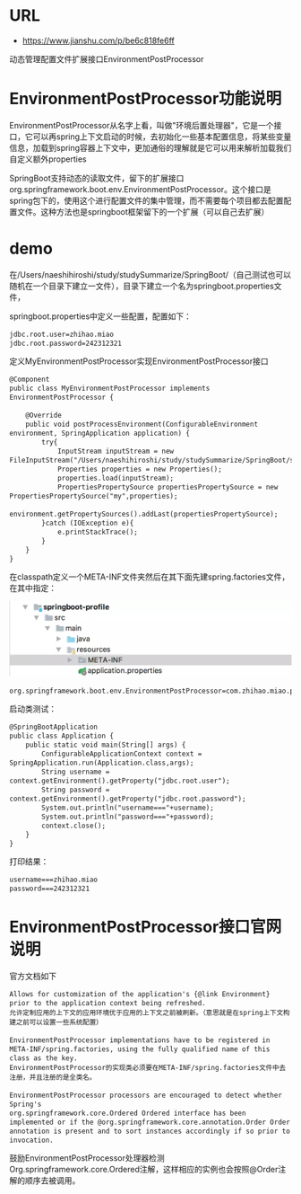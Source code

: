 # URL
  - https://www.jianshu.com/p/be6c818fe6ff


动态管理配置文件扩展接口EnvironmentPostProcessor


# EnvironmentPostProcessor功能说明
EnvironmentPostProcessor从名字上看，叫做"环境后置处理器"，它是一个接口，它可以再spring上下文启动的时候，去初始化一些基本配置信息，将某些变量信息，加载到spring容器上下文中，更加通俗的理解就是它可以用来解析加载我们自定义额外properties

SpringBoot支持动态的读取文件，留下的扩展接口org.springframework.boot.env.EnvironmentPostProcessor。这个接口是spring包下的，使用这个进行配置文件的集中管理，而不需要每个项目都去配置配置文件。这种方法也是springboot框架留下的一个扩展（可以自己去扩展）

# demo
在/Users/naeshihiroshi/study/studySummarize/SpringBoot/（自己测试也可以随机在一个目录下建立一文件），目录下建立一个名为springboot.properties文件，

springboot.properties中定义一些配置，配置如下：

```
jdbc.root.user=zhihao.miao
jdbc.root.password=242312321
```

定义MyEnvironmentPostProcessor实现EnvironmentPostProcessor接口

```
@Component
public class MyEnvironmentPostProcessor implements EnvironmentPostProcessor {

    @Override
    public void postProcessEnvironment(ConfigurableEnvironment environment, SpringApplication application) {
        try{
            InputStream inputStream = new FileInputStream("/Users/naeshihiroshi/study/studySummarize/SpringBoot/springboot.properties");
            Properties properties = new Properties();
            properties.load(inputStream);
            PropertiesPropertySource propertiesPropertySource = new PropertiesPropertySource("my",properties);
            environment.getPropertySources().addLast(propertiesPropertySource);
        }catch (IOException e){
            e.printStackTrace();
        }
    }
}
```

在classpath定义一个META-INF文件夹然后在其下面先建spring.factories文件，在其中指定：

![](5225109-bfc0276363c4a59b.webp)

```
org.springframework.boot.env.EnvironmentPostProcessor=com.zhihao.miao.processor.MyEnvironmentPostProcessor‘
```

启动类测试：


```
@SpringBootApplication
public class Application {
    public static void main(String[] args) {
        ConfigurableApplicationContext context = SpringApplication.run(Application.class,args);
        String username = context.getEnvironment().getProperty("jdbc.root.user");
        String password = context.getEnvironment().getProperty("jdbc.root.password");
        System.out.println("username==="+username);
        System.out.println("password==="+password);
        context.close();
    }
}
```

打印结果：

```
username===zhihao.miao
password===242312321
```

# EnvironmentPostProcessor接口官网说明
官方文档如下

```
Allows for customization of the application's {@link Environment} prior to the application context being refreshed.
允许定制应用的上下文的应用环境优于应用的上下文之前被刷新。（意思就是在spring上下文构建之前可以设置一些系统配置）

EnvironmentPostProcessor implementations have to be registered in
META-INF/spring.factories, using the fully qualified name of this class as the key.
EnvironmentPostProcessor的实现类必须要在META-INF/spring.factories文件中去注册，并且注册的是全类名。

EnvironmentPostProcessor processors are encouraged to detect whether Spring's
org.springframework.core.Ordered Ordered interface has been implemented or if the @org.springframework.core.annotation.Order Order annotation is present and to sort instances accordingly if so prior to invocation.
```

鼓励EnvironmentPostProcessor处理器检测Org.springframework.core.Ordered注解，这样相应的实例也会按照@Order注解的顺序去被调用。
